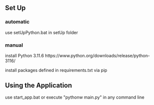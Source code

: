 <h2>Set Up</h2>
<h3>automatic</h3>
<p>use setUpPython.bat in setUp folder</p>
<h3>manual</h3>
<p>install Python 3.11.6 https://www.python.org/downloads/release/python-3116/</p>
<p>install packages defined in requirements.txt via pip</p>

<h2>Using the Application</h2>
<p>use start_app.bat or execute "pythonw main.py" in any command line</p>
